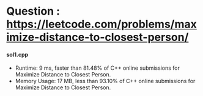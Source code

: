 # Question : https://leetcode.com/problems/maximize-distance-to-closest-person/

#### sol1.cpp

* Runtime: 9 ms, faster than 81.48% of C++ online submissions for Maximize Distance to Closest Person.
* Memory Usage: 17 MB, less than 93.10% of C++ online submissions for Maximize Distance to Closest Person.
